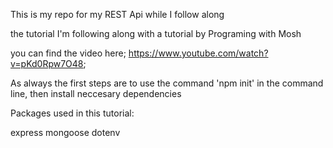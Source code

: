 This is my repo for my REST Api while I follow along

the tutorial I'm following along with a tutorial by Programing with Mosh

you can find the video here; https://www.youtube.com/watch?v=pKd0Rpw7O48;

As always the first steps are to use the command 'npm init' in the command line, then install neccesary dependencies

Packages used in this tutorial:

express
mongoose
dotenv
